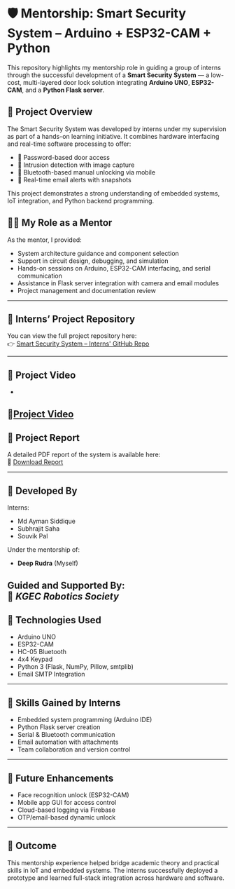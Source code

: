 # 🛡️ Mentorship: Smart Security System – Arduino + ESP32-CAM + Python

This repository highlights my mentorship role in guiding a group of interns through the successful development of a **Smart Security System** — a low-cost, multi-layered door lock solution integrating **Arduino UNO**, **ESP32-CAM**, and a **Python Flask server**.

## 🌟 Project Overview

The Smart Security System was developed by interns under my supervision as part of a hands-on learning initiative. It combines hardware interfacing and real-time software processing to offer:

- 🔢 Password-based door access
- 📸 Intrusion detection with image capture
- 📱 Bluetooth-based manual unlocking via mobile
- 📧 Real-time email alerts with snapshots

This project demonstrates a strong understanding of embedded systems, IoT integration, and Python backend programming.

## 👨‍💼 My Role as a Mentor

As the mentor, I provided:

- System architecture guidance and component selection
- Support in circuit design, debugging, and simulation
- Hands-on sessions on Arduino, ESP32-CAM interfacing, and serial communication
- Assistance in Flask server integration with camera and email modules
- Project management and documentation review

---

## 🔗 Interns’ Project Repository

You can view the full project repository here:  
👉 [Smart Security System – Interns' GitHub Repo](https://github.com/aymanthegod/smart_Security_system)  

---

## 📄 Project Video 
-
📎[Project Video](https://drive.google.com/file/d/1XNJx0BEaI1UXRHXzQeGrj6S9c2fiTuR-/view?usp=sharing)
-
## 📄 Project Report
A detailed PDF report of the system is available here:  
📎 [Download Report](https://github.com/user-attachments/files/21148484/securitySystemReport.3.pdf)  

---

## 👥 Developed By

Interns:
- Md Ayman Siddique  
- Subhrajit Saha  
- Souvik Pal  

Under the mentorship of:
- **Deep Rudra** (Myself)

Guided and Supported By:  
🤖 *KGEC Robotics Society*
---

## 📌 Technologies Used

- Arduino UNO
- ESP32-CAM
- HC-05 Bluetooth
- 4x4 Keypad
- Python 3 (Flask, NumPy, Pillow, smtplib)
- Email SMTP Integration

---

## 🚀 Skills Gained by Interns

- Embedded system programming (Arduino IDE)
- Python Flask server creation
- Serial & Bluetooth communication
- Email automation with attachments
- Team collaboration and version control

---

## 🧠 Future Enhancements

- Face recognition unlock (ESP32-CAM)
- Mobile app GUI for access control
- Cloud-based logging via Firebase
- OTP/email-based dynamic unlock

---

## 🏁 Outcome

This mentorship experience helped bridge academic theory and practical skills in IoT and embedded systems. The interns successfully deployed a prototype and learned full-stack integration across hardware and software.

